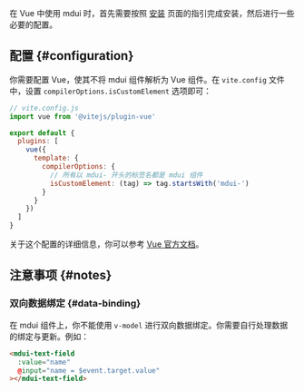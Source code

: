 在 Vue 中使用 mdui 时，首先需要按照 [安装](/zh-cn/docs/2/getting-started/installation#npm) 页面的指引完成安装，然后进行一些必要的配置。

## 配置 {#configuration}

你需要配置 Vue，使其不将 mdui 组件解析为 Vue 组件。在 `vite.config` 文件中，设置 `compilerOptions.isCustomElement` 选项即可：

```js
// vite.config.js
import vue from '@vitejs/plugin-vue'

export default {
  plugins: [
    vue({
      template: {
        compilerOptions: {
          // 所有以 mdui- 开头的标签名都是 mdui 组件
          isCustomElement: (tag) => tag.startsWith('mdui-')
        }
      }
    })
  ]
}
```

关于这个配置的详细信息，你可以参考 [Vue 官方文档](https://cn.vuejs.org/guide/extras/web-components.html#using-custom-elements-in-vue)。

## 注意事项 {#notes}

### 双向数据绑定 {#data-binding}

在 mdui 组件上，你不能使用 `v-model` 进行双向数据绑定。你需要自行处理数据的绑定与更新。例如：

```html
<mdui-text-field
  :value="name"
  @input="name = $event.target.value"
></mdui-text-field>
```
